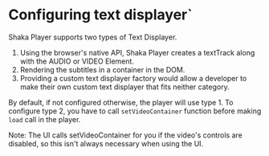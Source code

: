 # Configuring text displayer`

Shaka Player supports two types of Text Displayer.
1) Using the browser's native API, Shaka Player creates a textTrack along
   with the AUDIO or VIDEO Element.
2) Rendering the subtitles in a container in the DOM.
3) Providing a custom text displayer factory would allow a developer to make
   their own custom text displayer that fits neither category.

By default, if not configured otherwise, the player will use type 1.
To configure type 2, you have to call `setVideoContainer` function before
making `load` call in the player.

Note: The UI calls setVideoContainer for you if the video's controls are
disabled, so this isn't always necessary when using the UI.
